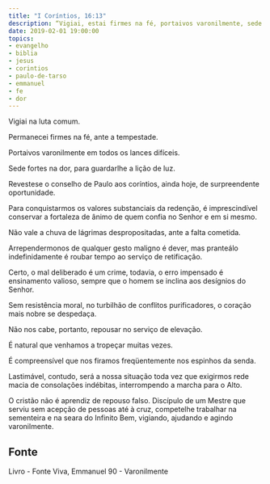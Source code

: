```yaml
---
title: "I Coríntios, 16:13"
description: “Vigiai, estai firmes na fé, portai­vos varonilmente, sede fortes.” Paulo
date: 2019-02-01 19:00:00
topics: 
- evangelho
- biblia
- jesus
- corintios
- paulo-de-tarso
- emmanuel
- fe
- dor
---
```


Vigiai na luta comum.

Permanecei firmes na fé, ante a tempestade.

Portai­vos varonilmente em todos os lances difíceis.

Sede fortes na dor, para guardar­lhe a lição de luz.

Reveste­se o conselho de Paulo aos coríntios, ainda hoje, de surpreendente
oportunidade.

Para conquistarmos os valores substanciais da redenção, é imprescindível
conservar a fortaleza de ânimo de quem confia no Senhor e em si mesmo.

Não vale a chuva de lágrimas despropositadas, ante a falta cometida.

Arrependermo­nos de qualquer gesto maligno é dever, mas pranteá­lo
indefinidamente é roubar tempo ao serviço de retificação.

Certo, o mal deliberado é um crime, todavia, o erro impensado é
ensinamento valioso, sempre que o homem se inclina aos desígnios do Senhor.

Sem resistência moral, no turbilhão de conflitos purificadores, o coração
mais nobre se despedaça.

Não nos cabe, portanto, repousar no serviço de elevação.

É natural que venhamos a tropeçar muitas vezes.

É compreensível que nos firamos freqüentemente nos espinhos da senda.

Lastimável, contudo, será a nossa situação toda vez que exigirmos rede
macia de consolações indébitas, interrompendo a marcha para o Alto.

O cristão não é aprendiz de repouso falso. Discípulo de um Mestre que
serviu sem acepção de pessoas até à cruz, compete­lhe trabalhar na sementeira e na
seara do Infinito Bem, vigiando, ajudando e agindo varonilmente.


## Fonte
Livro - Fonte Viva, Emmanuel
90 - Varonilmente
